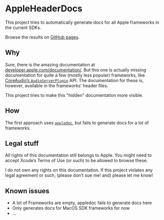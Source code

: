 # AppleHeaderDocs

This project tries to automatically generate docs for all Apple frameworks in
the current SDKs.

Browse the results on [GitHub pages](https://0bmxa.github.io/AppleHeaderDocs/).


## Why

Sure, there is the amazing documentation at
[developer.apple.com/documentation/](https://developer.apple.com/documentation/).
But this one is actually missing documentation for quite a few (mostly less
popular) frameworks, like
[CoreAudio’s `AudioServerPlugin`](https://developer.apple.com/documentation/CoreAudio/)
API. The documentation for these is, however, available in the frameworks’
header files.

This project tries to make this "hidden" documentation more visible.


## How

The first approach uses [`appledoc`](https://github.com/tomaz/appledoc),
but fails to generate docs for a lot of frameworks.


## Legal stuff

All rights of this documentation still belongs to Apple. You might need to
accept Xcode’s Terms of Use (or such) to be allowed to browse these.

I do not own any rights on this documentation. If this project violates any
legal agreement or such, (please don't sue me! and) please let me know!


## Known issues
* A lot of Frameworks are empty, appledoc fails to generate docs here
* Only generates docs for MacOS SDK frameworks for now
* …
